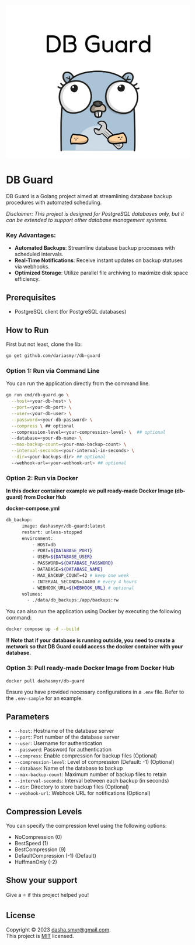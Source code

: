 ![Logo](docs/logo.jpg)
# DB Guard

DB Guard is a Golang project aimed at streamlining database backup procedures with automated scheduling. 

*Disclaimer: This project is designed for PostgreSQL databases only, but it can be extended to support other database management systems.*

### Key Advantages:
- **Automated Backups**: Streamline database backup processes with scheduled intervals.
- **Real-Time Notifications**: Receive instant updates on backup statuses via webhooks.
- **Optimized Storage**: Utilize parallel file archiving to maximize disk space efficiency.

## Prerequisites
- PostgreSQL client (for PostgreSQL databases)

## How to Run
First but not least, clone the lib:
```bash
go get github.com/dariasmyr/db-guard
```

### Option 1: Run via Command Line
You can run the application directly from the command line. 
```bash
go run cmd/db-guard.go \
  --host=<your-db-host> \
  --port=<your-db-port> \
  --user=<your-db-user> \
  --password=<your-db-password> \
  --compress \ ## optional
  --compression-level=<your-compression-level> \  ## optional
  --database=<your-db-name> \
  --max-backup-count=<your-max-backup-count> \
  --interval-seconds=<your-interval-in-seconds> \
  --dir=<your-backups-dir> ## optional
  --webhook-url=<your-webhook-url> ## optional
```


### Option 2: Run via Docker
**In this docker container example we pull ready-made Docker Image (db-guard) from Docker Hub**

**docker-compose.yml**
```bash
db_backup:
      image: dashasmyr/db-guard:latest
      restart: unless-stopped
      environment:
          - HOST=db
          - PORT=${DATABASE_PORT}
          - USER=${DATABASE_USER}
          - PASSWORD=${DATABASE_PASSWORD}
          - DATABASE=${DATABASE_NAME}
          - MAX_BACKUP_COUNT=42 # keep one week
          - INTERVAL_SECONDS=14400 # every 4 hours
          - WEBHOOK_URL=${WEBHOOK_URL} # optional
      volumes:
        - ./data/db_backups:/app/backups:rw
```

You can also run the application using Docker by executing the following command:
```bash
docker compose up -d --build
```
**!! Note that if your database is running outside, you need to create a metwork so that DB Guard could access the docker container with your database.**

### Option 3: Pull ready-made Docker Image from Docker Hub
```bash
docker pull dashasmyr/db-guard
```

Ensure you have provided necessary configurations in a `.env` file. Refer to the `.env-sample` for an example.

## Parameters
- `--host`: Hostname of the database server
- `--port`: Port number of the database server
- `--user`: Username for authentication
- `--password`: Password for authentication
- `--compress`: Enable compression for backup files (Optional)
- `--compression-level`: Level of compression (Default: -1) (Optional)
- `--database`: Name of the database to backup
- `--max-backup-count`: Maximum number of backup files to retain
- `--interval-seconds`: Interval between each backup (in seconds)
- `--dir`: Directory to store backup files (Optional)
- `--webhook-url`: Webhook URL for notifications (Optional)

## Compression Levels
You can specify the compression level using the following options:
- NoCompression (0)
- BestSpeed (1)
- BestCompression (9)
- DefaultCompression (-1) (Default)
- HuffmanOnly (-2)

## Show your support
Give a ⭐️ if this project helped you!

## License
Copyright © 2023 [dasha.smyr@gmail.com](https://github.com/dariasmyr).<br />
This project is [MIT](LICENSE) licensed.
